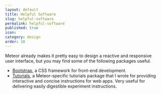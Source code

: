 ```yaml
---
layout: default
title: Helpful Software
slug: helpful-software
permalink: helpful-software
published: true
icon:
category: design
order: 10
---
```


Meteor already makes it pretty easy to design a reactive and responsive user interface, but you may find some of the following packages useful.

- [Bootstrap](http://getbootstrap.com/), a CSS framework for front-end development.
- [Tutorials](https://github.com/mizzao/meteor-tutorials), a Meteor-specific tutorials package that I wrote for providing interactive and concise instructions for web apps. Very useful for delivering easily digestible experiment instructions.
